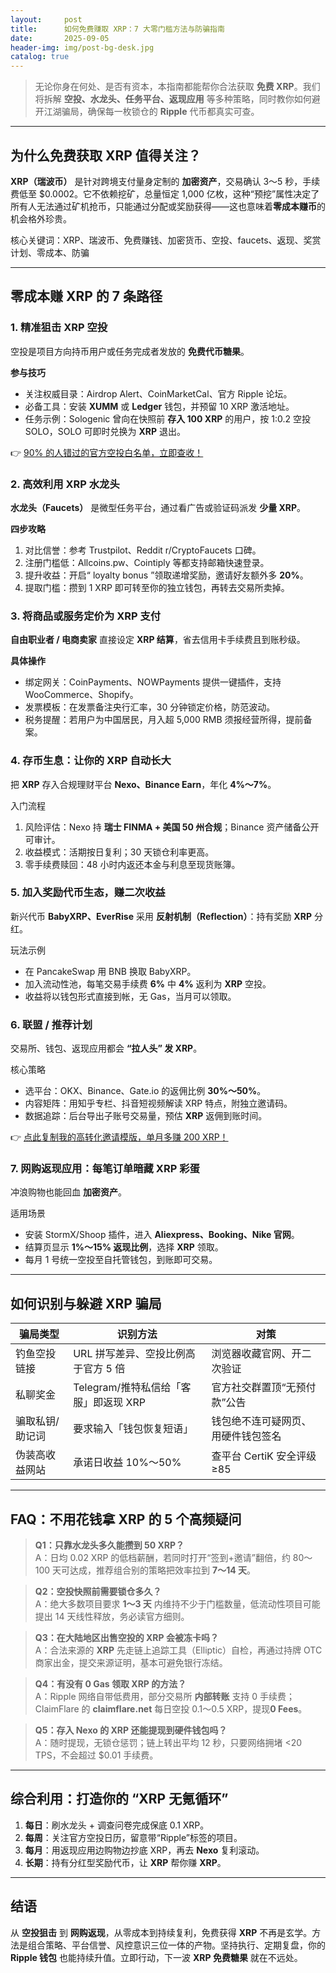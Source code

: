 ```yaml
---
layout:     post
title:      如何免费赚取 XRP：7 大零门槛方法与防骗指南
date:       2025-09-05
header-img: img/post-bg-desk.jpg
catalog: true
---
```


> 无论你身在何处、是否有资本，本指南都能帮你合法获取 **免费 XRP**。我们将拆解 **空投、水龙头、任务平台、返现应用** 等多种策略，同时教你如何避开江湖骗局，确保每一枚锁仓的 **Ripple** 代币都真实可查。

---

## 为什么免费获取 XRP 值得关注？

**XRP（瑞波币）** 是针对跨境支付量身定制的 **加密资产**，交易确认 3～5 秒，手续费低至 $0.0002。它不依赖挖矿，总量恒定 1,000 亿枚，这种“预挖”属性决定了所有人无法通过矿机抢币，只能通过分配或奖励获得——这也意味着**零成本赚币**的机会格外珍贵。

核心关键词：XRP、瑞波币、免费赚钱、加密货币、空投、faucets、返现、奖赏计划、零成本、防骗

---

## 零成本赚 XRP 的 7 条路径

### 1. 精准狙击 XRP 空投
空投是项目方向持币用户或任务完成者发放的 **免费代币糖果**。

**参与技巧**
- 关注权威目录：Airdrop Alert、CoinMarketCal、官方 Ripple 论坛。
- 必备工具：安装 **XUMM** 或 **Ledger** 钱包，并预留 10 XRP 激活地址。
- 任务示例：Sologenic 曾向在快照前 **存入 100 XRP** 的用户，按 1:0.2 空投 SOLO，SOLO 可即时兑换为 **XRP** 退出。

👉 [90% 的人错过的官方空投白名单，立即查收！](https://okxdog.com/)

### 2. 高效利用 XRP 水龙头
**水龙头（Faucets）** 是微型任务平台，通过看广告或验证码派发 **少量 XRP**。

**四步攻略**
1. 对比信誉：参考 Trustpilot、Reddit r/CryptoFaucets 口碑。
2. 注册门槛低：Allcoins.pw、Cointiply 等都支持邮箱快速登录。
3. 提升收益：开启“ loyalty bonus ”领取递增奖励，邀请好友额外多 **20%**。
4. 提取门槛：攒到 1 XRP 即可转至你的独立钱包，再转去交易所卖掉。

### 3. 将商品或服务定价为 XRP 支付
**自由职业者 / 电商卖家** 直接设定 **XRP 结算**，省去信用卡手续费且到账秒级。

**具体操作**
- 绑定网关：CoinPayments、NOWPayments 提供一键插件，支持 WooCommerce、Shopify。
- 发票模板：在发票备注央行汇率，30 分钟锁定价格，防范波动。
- 税务提醒：若用户为中国居民，月入超 5,000 RMB 须报经营所得，提前备案。

### 4. 存币生息：让你的 **XRP** 自动长大
把 **XRP** 存入合规理财平台 **Nexo、Binance Earn**，年化 **4%～7%**。

入门流程
1. 风险评估：Nexo 持 **瑞士 FINMA + 美国 50 州合规**；Binance 资产储备公开可审计。
2. 收益模式：活期按日复利；30 天锁仓利率更高。
3. 零手续费赎回：48 小时内返还本金与利息至现货账簿。

### 5. 加入奖励代币生态，赚二次收益
新兴代币 **BabyXRP、EverRise** 采用 **反射机制（Reflection）**：持有奖励 **XRP** 分红。

玩法示例
- 在 PancakeSwap 用 BNB 换取 BabyXRP。
- 加入流动性池，每笔交易手续费 **6%** 中 **4%** 返利为 **XRP** 空投。
- 收益将以钱包形式直接到帐，无 Gas，当月可以领取。

### 6. 联盟 / 推荐计划
交易所、钱包、返现应用都会 **“拉人头” 发 XRP**。

核心策略
- 选平台：OKX、Binance、Gate.io 的返佣比例 **30%～50%**。
- 内容矩阵：用知乎专栏、抖音短视频解读 XRP 特点，附独立邀请码。
- 数据追踪：后台导出子账号交易量，预估 **XRP** 返佣到账时间。

👉 [点此复制我的高转化邀请模版，单月多赚 200 XRP！](https://okxdog.com/)

### 7. 网购返现应用：每笔订单暗藏 **XRP** 彩蛋
冲浪购物也能回血 **加密资产**。

适用场景
- 安装 StormX/Shoop 插件，进入 **Aliexpress、Booking、Nike 官网**。
- 结算页显示 **1%～15% 返现比例**，选择 **XRP** 领取。
- 每月 1 号统一空投至自托管钱包，到账即可交易。

---

## 如何识别与躲避 XRP 骗局

| **骗局类型**       | **识别方法**                                   | **对策**                           |
|--------------------|------------------------------------------------|------------------------------------|
| 钓鱼空投链接       | URL 拼写差异、空投比例高于官方 5 倍            | 浏览器收藏官网、开二次验证         |
| 私聊奖金           | Telegram/推特私信给「客服」即返现 XRP          | 官方社交群置顶“无预付款”公告       |
| 骗取私钥/助记词    | 要求输入「钱包恢复短语」                       | 钱包绝不连可疑网页、用硬件钱包签名 |
| 伪装高收益网站     | 承诺日收益 10%～50%                            | 查平台 CertiK 安全评级 ≥85         |

---

## FAQ：不用花钱拿 XRP 的 5 个高频疑问

> **Q1：只靠水龙头多久能攒到 50 XRP？**  
A：日均 0.02 XRP 的低档薪酬，若同时打开“签到+邀请”翻倍，约 80～100 天可达成，推荐组合别的策略把效率拉到 **7～14 天**。

> **Q2：空投快照前需要锁仓多久？**  
A：绝大多数项目要求 **1～3 天** 内维持不少于门槛数量，低流动性项目可能提出 14 天线性释放，务必读官方细则。

> **Q3：在大陆地区出售空投的 XRP 会被冻卡吗？**  
A：合法来源的 **XRP** 先走链上追踪工具（Elliptic）自检，再通过持牌 OTC 商家出金，提交来源证明，基本可避免银行冻结。

> **Q4：有没有 0 Gas 领取 XRP 的方法？**  
A：Ripple 网络自带低费用，部分交易所 **内部转账** 支持 0 手续费；ClaimFlare 的 **claimflare.net** 每日空投 0.1～0.5 XRP，提现**0 Fees**。

> **Q5：存入 Nexo 的 XRP 还能提现到硬件钱包吗？**  
A：随时提现，无锁仓惩罚；链上转出平均 12 秒，只要网络拥堵 <20 TPS，不会超过 $0.01 手续费。

---

## 综合利用：打造你的 **“XRP 无氪循环”**

1. **每日**：刷水龙头 + 调查问卷完成保底 0.1 XRP。
2. **每周**：关注官方空投日历，留意带“Ripple”标签的项目。
3. **每月**：用返现应用边购物边抄底 XRP，再去 **Nexo** 复利滚动。
4. **长期**：持有分红型奖励代币，让 **XRP** 帮你赚 **XRP**。

---

## 结语

从 **空投狙击** 到 **网购返现**，从零成本到持续复利，免费获得 **XRP** 不再是玄学。方法是组合策略、平台信誉、风控意识三位一体的产物。坚持执行、定期复盘，你的 **Ripple 钱包** 也能持续升值。立即行动，下一波 **XRP 免费糖果** 就在不远处。